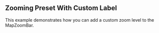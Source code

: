 ## Zooming Preset With Custom Label
This example demonstrates how you can add a custom zoom level to the MapZoomBar.

[//]: <keywords:CommandDescription>